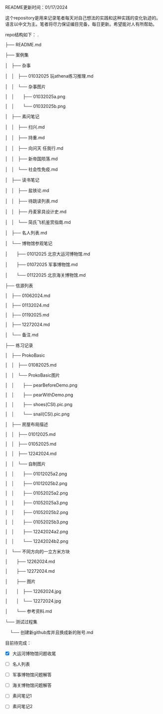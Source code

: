 README更新时间：01/17/2024

这个repository是用来记录笔者每天对自己想法的实践和这种实践的变化轨迹的。语言以中文为主。笔者将尽力保证编目完备，每日更新。希望能对人有所帮助。

repo结构如下：
.

├── README.md

├── 案例集

│   ├── 杂事

│   │   ├── 01032025 玩athena练习推理.md

│   │   └── 杂事图片

│   │       ├── 01032025a.png

│   │       └── 01032025b.png

│   ├── 素问笔记

│   │   ├── 扫兴.md

│   │   ├── 持重.md

│   │   ├── 向问天 任我行.md

│   │   ├── 新帝国陨落.md

│   │   └── 社会性免疫.md

│   ├── 读书笔记

│   │   ├── 盐铁论.md

│   │   ├── 待跳读列表.md

│   │   ├── 丹麦家具设计史.md

│   │   └── 简氏飞机鉴赏指南.md

│   ├── 名人列表.md

│   └── 博物馆参观笔记

│       ├── 01012025 北京大运河博物馆.md

│       ├── 01072025 军事博物馆.md

│       └── 01122025 北京海关博物馆.md

├── 信源列表

│   ├── 01062024.md

│   ├── 01132024.md

│   ├── 01192025.md

│   ├── 12272024.md

│   └── 备注.md

├── 练习记录

│   ├── ProkoBasic

│   │   ├── 01082025.md

│   │   └── ProkoBasic图片

│   │       ├── pearBeforeDemo.png

│   │       ├── pearWithDemo.png

│   │       ├── shoes(CSI).pic.png

│   │       └── snail(CSI).pic.png

│   ├── 房屋布局描述

│   │   ├── 01012025.md

│   │   ├── 01052025.md

│   │   ├── 12242024.md

│   │   └── 自制图片

│   │       ├── 01012025a2.png

│   │       ├── 01012025b2.png

│   │       ├── 01052025a2.png

│   │       ├── 01052025a3.png

│   │       ├── 01052025b2.png

│   │       ├── 01052025b3.png

│   │       ├── 12242024a2.png

│   │       └── 12242024b2.png

│   └── 不同方向的一立方米方块

│       ├── 12262024.md

│       ├── 12272024.md

│       ├── 图片

│       │   ├── 12262024.jpg

│       │   └── 12272024.jpg

│       └── 参考资料.md

└── 测试过程集

    └── 创建新github库并且换成新的账号.md

目前待完成：
- [x] 大运河博物馆问题收尾
- [ ] 名人列表
- [ ] 军事博物馆问题解答
- [ ] 海关博物馆问题解答
- [ ] 素问笔记1
- [ ] 素问笔记2



